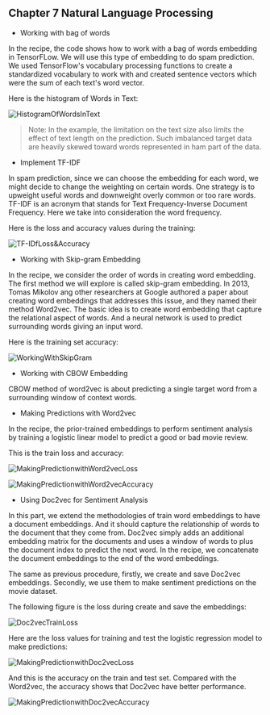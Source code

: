 ## Chapter 7 Natural Language Processing

* Working with bag of words

In the recipe, the code shows how to work with a bag of words embedding in TensorFLow. We will use this type of embedding to do spam prediction. We used TensorFlow's vocabulary processing functions to create a standardized vocabulary to work with and created sentence vectors which were the sum of each text's word vector.

Here is the histogram of Words in Text:

![HistogramOfWordsInText](Image/HistogramOfWordsInText.png)

> Note: In the example, the limitation on the text size also limits the effect of text length on the prediction. Such imbalanced target data are heavily skewed toward words represented in ham part of the data. 

* Implement TF-IDF

In spam prediction, since we can choose the embedding for each word, we might decide to change the weighting on certain words. One strategy is to upweight useful words and downweight overly common or too rare words. TF-IDF is an acronym that stands for Text Frequency-Inverse Document Frequency. Here we take into consideration the word frequency.

Here is the loss and accuracy values during the training:

![TF-IDfLoss&Accuracy](Image/TF-IDfLoss&Accuracy.png)

* Working with Skip-gram Embedding

In the recipe, we consider the order of words in creating word embedding. The first method we will explore is called skip-gram embedding. In 2013, Tomas Mikolov ang other researchers at Google authored a paper about creating word embeddings that addresses this issue, and they named their method Word2vec. The basic idea is to create word embedding that capture the relational aspect of words. And a neural network is used to predict surrounding words giving an input word.

Here is the training set accuracy:

![WorkingWithSkipGram](Image/WorkingWithSkipGram.png)

* Working with CBOW Embedding

CBOW method of word2vec is about predicting a single target word from a surrounding window of context words.

* Making Predictions with Word2vec

In the recipe, the prior-trained embeddings to perform sentiment analysis by training a logistic linear model to predict a good or bad movie review.

This is the train loss and accuracy:

![MakingPredictionwithWord2vecLoss](Image/MakingPredictionwithWord2vecLoss.png)

![MakingPredictionwithWord2vecAccuracy](Image/MakingPredictionwithWord2vecAccuracy.png)

* Using Doc2vec for Sentiment Analysis

In this part, we extend the methodologies of train word embeddings to have a document embeddings. And it should capture the relationship of words to the document that they come from. Doc2vec simply adds an additional embedding matrix for the documents and uses a window of words to plus the document index to predict the next word. In the recipe, we concatenate the document embeddings to the end of the word embeddings.

The same as previous procedure, firstly, we create and save Doc2vec embeddings. Secondly, we use them to make sentiment predictions on the movie dataset.

The following figure is the loss during create and save the embeddings:

![Doc2vecTrainLoss](Image/Doc2vecTrainLoss.png)

Here are the loss values for training and test the logistic regression model to make predictions:

![MakingPredictionwithDoc2vecLoss](Image/MakingPredictionwithDoc2vecLoss.png)

And this is the accuracy on the train and test set. Compared with the Word2vec, the accuracy shows that Doc2vec have better performance.

![MakingPredictionwithDoc2vecAccuracy](Image/MakingPredictionwithDoc2vecAccuracy.png)